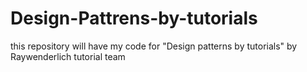 # Design-Pattrens-by-tutorials
this repository will have my code for "Design patterns by tutorials" by Raywenderlich tutorial team 
